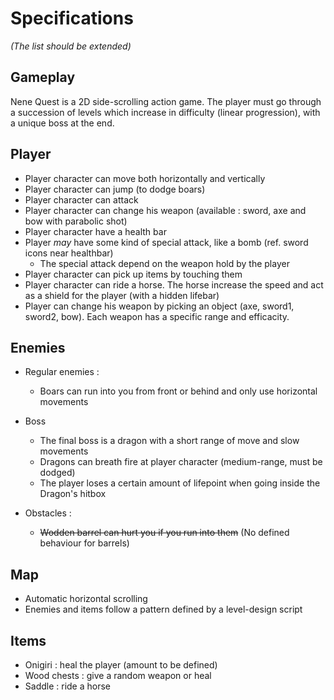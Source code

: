 # Specifications

*(The list should be extended)*

## Gameplay

Nene Quest is a 2D side-scrolling action game.
The player must go through a succession of levels which increase in difficulty (linear progression), with a unique boss at the end.

## Player

* Player character can move both horizontally and vertically
* Player character can jump (to dodge boars)
* Player character can attack
* Player character can change his weapon (available : sword, axe and bow with parabolic shot)
* Player character have a health bar
* Player *may* have some kind of special attack, like a bomb (ref. sword icons near healthbar) 
  + The special attack depend on the weapon hold by the player
* Player character can pick up items by touching them
* Player character can ride a horse. The horse increase the speed and act as a shield for the player (with a hidden lifebar)
* Player can change his weapon by picking an object (axe, sword1, sword2, bow). Each weapon has a specific range and efficacity.

## Enemies

* Regular enemies : 
  - Boars can run into you from front or behind and only use horizontal movements
  
* Boss
  - The final boss is a dragon with a short range of move and slow movements
  - Dragons can breath fire at player character (medium-range, must be dodged)
  - The player loses a certain amount of lifepoint when going inside the Dragon's hitbox

* Obstacles : 
  - ~~Wodden barrel can hurt you if you run into them~~ (No defined behaviour for barrels)

## Map

* Automatic horizontal scrolling
* Enemies and items follow a pattern defined by a level-design script

## Items

* Onigiri : heal the player (amount to be defined)
* Wood chests : give a random weapon or heal
* Saddle : ride a horse
